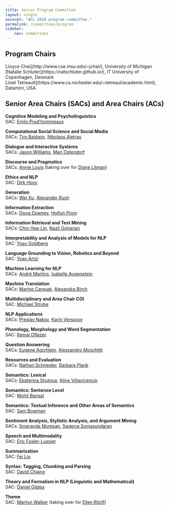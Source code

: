 ```yaml
---
title: Senior Program Committee
layout: single
excerpt: "ACL 2020 program committee."
permalink: /committees/program
sidebar: 
    nav: committees 
---
```


<h2>Program Chairs</h2>
[Joyce Chai](http://www.cse.msu.edu/~jchai/), University of Michigan<br/>
[Natalie Schluter](https://natschluter.github.io/), IT University of Copenhagen, Denmark<br/>
[Joel Tetreault](https://www.cs.rochester.edu/~tetreaul/academic.html), Dataminr, USA

<h2>Senior Area Chairs (SACs) and Area Chairs (ACs)</h2>

<b>Cognitive Modeling and Psycholinguistics </b><br/>
SAC: [Emily Prud'hommeaux](http://cs.bc.edu/~prudhome/)

<b>Computational Social Science and Social Media</b><br/>
SACs: [Tim Baldwin](https://people.eng.unimelb.edu.au/tbaldwin/), [Nikolaos Aletras](http://www.nikosaletras.com/)

<b>Dialogue and Interactive Systems</b><br/>
SACs: [Jason Williams](https://sites.google.com/view/jasondwilliams), [Mari Ostendorf](https://people.ece.uw.edu/ostendorf/)

<b>Discourse and Pragmatics</b><br/>
SACs: [Annie Louis](http://homepages.inf.ed.ac.uk/alouis/index.html) (taking over for [Diane Litman](https://people.cs.pitt.edu/~litman/))

<b>Ethics and NLP</b><br/>
SAC: [Dirk Hovy](https://dirkhovy.com/)

<b>Generation</b><br/>
SACs: [Wei Xu](https://cocoxu.github.io/), [Alexander Rush](http://rush-nlp.com/)

<b>Information Extraction</b><br/>
SACs: [Doug Downey](https://users.cs.northwestern.edu/~ddowney/), [Hoifun Poon](https://www.microsoft.com/en-us/research/people/hoifung/)

<b>Information Retrieval and Text Mining</b><br/>
SACs: [Chin-Yew Lin](https://www.microsoft.com/en-us/research/people/cyl/), [Nazli Goharian](http://people.cs.georgetown.edu/~nazli/)

<b>Interpretability and Analysis of Models for NLP</b><br/>
SAC: [Yoav Goldberg](https://www.cs.bgu.ac.il/~yoavg/uni/)

<b>Language Grounding to Vision, Robotics and Beyond</b><br/>
SAC: [Yoav Artzi](https://yoavartzi.com/)

<b>Machine Learning for NLP</b><br/>
SACs: [André Martins](https://andre-martins.github.io/), [Isabelle Augenstein](https://isabelleaugenstein.github.io/)

<b>Machine Translation</b><br/>
SACs: [Marine Carpuat](https://www.cs.umd.edu/~marine/), [Alexandra Birch](http://homepages.inf.ed.ac.uk/abmayne/)

<b>Multidisciplinary and Area Chair COI</b><br/>
SAC: [Michael Strube](https://www.h-its.org/people/prof-dr-michael-strube/)

<b>NLP Applications</b><br/>
SACs: [Preslav Nakov](https://www.hbku.edu.qa/en/staff/dr-preslav-nakov), [Karin Verspoor](https://cis.unimelb.edu.au/people/karin-verspoor)

<b>Phonology, Morphology and Word Segmentation</b><br/>
SAC: [Kemal Oflazer](https://www.andrew.cmu.edu/user/ko/)

<b>Question Answering</b><br/>
SACs: [Eugene Agichtein](http://www.mathcs.emory.edu/~eugene/), [Alessandro Moschitti](http://disi.unitn.it/moschitti/)

<b>Resources and Evaluation</b><br/>
SACs: [Nathan Schneider](http://people.cs.georgetown.edu/nschneid/), [Barbara Plank](https://bplank.github.io/)

<b>Semantics: Lexical </b><br/>
SACs: [Ekaterina Shutova](https://www.shutova.org/), [Aline Villavicencio](https://sites.google.com/view/alinev)

<b>Semantics: Sentence Level</b><br/>
SAC: [Mohit Bansal](http://www.cs.unc.edu/~mbansal/)

<b>Semantics: Textual Inference and Other Areas of Semantics</b><br/>
SAC: [Sam Bowman](http://www.nyu.edu/projects/bowman/)

<b>Sentiment Analysis, Stylistic Analysis, and Argument Mining</b><br/>
SACs: [Smaranda Muresan](http://www.cs.columbia.edu/~smara/), [Swapna Somasundaran](https://sites.google.com/site/swapnasomasundaran/)

<b>Speech and Multimodality</b><br/>
SAC: [Eric Fosler-Lussier](http://web.cse.ohio-state.edu/~fosler-lussier.1/)

<b>Summarization</b><br/>
SAC: [Fei Liu](http://www.cs.ucf.edu/~feiliu/)

<b>Syntax: Tagging, Chunking and Parsing</b><br/>
SAC: [David Chiang](https://www3.nd.edu/~dchiang/)

<b>Theory and Formalism in NLP (Linguistic and Mathematical)</b><br/>
SAC: [Daniel Gildea](https://www.cs.rochester.edu/u/gildea/)

<b>Theme</b><br/>
SAC: [Marilyn Walker](https://www.soe.ucsc.edu/people/maw) (taking over for [Ellen Riloff](http://www.cs.utah.edu/~riloff/))

